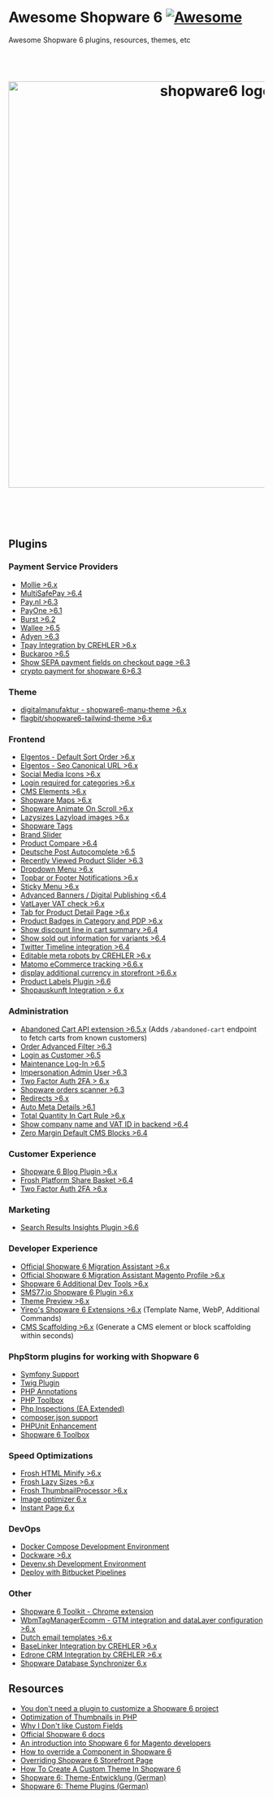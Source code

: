 # Awesome Shopware 6 [![Awesome](https://cdn.rawgit.com/sindresorhus/awesome/d7305f38d29fed78fa85652e3a63e154dd8e8829/media/badge.svg)](https://github.com/sidworks-dev/awesome-shopware6)
Awesome Shopware 6 plugins, resources, themes, etc

<h1 align="center">
	<br>
	<img width="800" src="https://user-images.githubusercontent.com/431360/82080862-a057b080-96e5-11ea-936f-3ef15ba613e4.png?raw=true" alt="shopware6 logo">
	<br>
	<br>
	<br>
</h1>

## Plugins 

### Payment Service Providers
- [Mollie >6.x](https://github.com/mollie/Shopware6)
- [MultiSafePay >6.4](https://github.com/MultiSafepay/shopware6)
- [Pay.nl >6.3](https://github.com/paynl/shopware6-plugin)
- [PayOne >6.1](https://github.com/PAYONE-GmbH/shopware-6)
- [Burst >6.2](https://github.com/felixbrucker/shopware-burst-payment)
- [Wallee >6.5](https://github.com/wallee-payment/shopware-6)
- [Adyen >6.3](https://github.com/Adyen/adyen-shopware6)
- [Tpay Integration by CREHLER >6.x](https://github.com/crehler/CrehlerTpay)
- [Buckaroo >6.5](https://github.com/buckaroo-it/Shopware_6)
- [Show SEPA payment fields on checkout page >6.3](https://github.com/steampixel/SteamPixelSepa)
- [crypto payment for shopware 6>6.3](https://nowpayments.io/payment-integration/shopware-plugin)

### Theme
- [digitalmanufaktur - shopware6-manu-theme >6.x](https://github.com/digitalmanufaktur/shopware6-manu-theme)
- [flagbit/shopware6-tailwind-theme >6.x](https://github.com/flagbit/shopware6-tailwind-theme)

### Frontend
- [Elgentos - Default Sort Order >6.x](https://github.com/elgentos/shopware-default-sort-order)
- [Elgentos - Seo Canonical URL >6.x](https://github.com/elgentos/shopware-seo-canonical-url)
- [Social Media Icons >6.x](https://github.com/sebastianvolk/shopware-social-media-icons)
- [Login required for categories >6.x](https://github.com/Shape-and-Shift/shopware-login-required)
- [CMS Elements >6.x](https://github.com/SilvioPahrig/SndCmsExtensions)
- [Shopware Maps >6.x](https://github.com/Shape-and-Shift/shopware-maps)
- [Shopware Animate On Scroll >6.x](https://github.com/Shape-and-Shift/shopware-aos)
- [Lazysizes Lazyload images >6.x](https://github.com/stefanpoensgen/SptecLazyload)
- [Shopware Tags](https://github.com/Shape-and-Shift/shopware-tags)
- [Brand Slider](https://github.com/moorl/plugin-MoorlCmsBrandSlider)
- [Product Compare >6.4](https://github.com/FriendsOfShopware/FroshProductCompare)
- [Deutsche Post Autocomplete >6.5](https://github.com/netresearch/deutschepost-module-autocomplete-sw6)
- [Recently Viewed Product Slider >6.3](https://github.com/vienthuong/RecentlyViewedProduct)
- [Dropdown Menu >6.x](https://github.com/sschreier/sschreierDropdownmenu)
- [Topbar or Footer Notifications >6.x](https://github.com/sschreier/sschreierTopbarnotifications)
- [Sticky Menu >6.x](https://github.com/sschreier/sschreierStickymenu)
- [Advanced Banners / Digital Publishing <6.4](https://github.com/runelaenen/shopware6-advanced-banners)
- [VatLayer VAT check >6.x](https://github.com/Memo-ict/vatlayer-sw6)
- [Tab for Product Detail Page >6.x](https://github.com/sschreier/SschreierTabProductDetailPage)
- [Product Badges in Category and PDP >6.x](https://github.com/sschreier/SschreierBadgeNavigationProductDetailPage)
- [Show discount line in cart summary >6.4](https://github.com/MelvinAchterhuis/MelvDiscountSummary)
- [Show sold out information for variants >6.4](https://github.com/MelvinAchterhuis/MelvSoldOutVariants)
- [Twitter Timeline integration >6.4](https://github.com/flagbit/shopware6-twitter)
- [Editable meta robots by CREHLER >6.x](https://github.com/crehler/CrehlerMetaRobots)
- [Matomo eCommerce tracking >6.6.x](https://github.com/akshaynikhare/SloxMatomoEcomerce) 
- [display additional currency in storefront >6.6.x](https://github.com/akshaynikhare/SloxAdditionalCurrency)
- [Product Labels Plugin >6.6](https://github.com/sidworks-dev/sw-plugin-product-labels)
- [Shopauskunft Integration > 6.x](https://github.com/matzmuda/shopware6-shopauskunft-widget)

### Administration
- [Abandoned Cart API extension >6.5.x](https://github.com/mailcampaigns/shopware-6-abandoned-cart-plugin) (Adds `/abandoned-cart` endpoint to fetch carts from known customers)
- [Order Advanced Filter >6.3](https://github.com/leduc92/sbuorderadvancedfilter)
- [Login as Customer >6.5](https://github.com/Gainto/JblLoginAsCustomer)
- [Maintenance Log-In >6.5](https://github.com/Gainto/JblMaintenanceLogin)
- [Impersonation Admin User >6.3](https://github.com/vienthuong/impersonation)
- [Two Factor Auth 2FA > 6.x](https://github.com/runelaenen/shopware6-two-factor-auth)
- [Shopware orders scanner >6.3](https://github.com/nikolayk812/shopware-orders-scanner/)
- [Redirects >6.x](https://github.com/runelaenen/sw6-redirects)
- [Auto Meta Details >6.1](https://github.com/DevertNet/DevertAutoMetaDetails)
- [Total Quantity In Cart Rule >6.x](https://github.com/elgentos/shopware-total-qty-in-cart-rule)
- [Show company name and VAT ID in backend >6.4](https://github.com/MelvinAchterhuis/MelvCustomerOverview)
- [Zero Margin Default CMS Blocks >6.4](https://github.com/MelvinAchterhuis/MelvZeroMarginBlocks)

### Customer Experience
- [Shopware 6 Blog Plugin >6.x](https://github.com/Werkstattl/OpenBlogware)
- [Frosh Platform Share Basket >6.4](https://github.com/FriendsOfShopware/FroshPlatformShareBasket)
- [Two Factor Auth 2FA >6.x](https://github.com/runelaenen/shopware6-two-factor-auth)

### Marketing
- [Search Results Insights Plugin >6.6](https://github.com/sidworks-dev/sw-plugin-search-results)

### Developer Experience
- [Official Shopware 6 Migration Assistant >6.x](https://github.com/shopware/SwagMigrationAssistant)
- [Official Shopware 6 Migration Assistant Magento Profile >6.x](https://github.com/shopwareLabs/SwagMigrationMagento)
- [Shopware 6 Additional Dev Tools >6.x](https://github.com/mmeester/shopware6-dev-tools)
- [SMS77.io Shopware 6 Plugin >6.x](https://github.com/sms77io/shopware6-plugin)
- [Theme Preview >6.x](https://github.com/hungmac-sw/MacThemePreview)
- [Yireo's Shopware 6 Extensions >6.x](https://github.com/yireo-shopware6) (Template Name, WebP, Additional Commands)
- [CMS Scaffolding >6.x](https://github.com/Shape-and-Shift/shopware-cms-generator) (Generate a CMS element or block scaffolding within seconds)

### PhpStorm plugins for working with Shopware 6
- [Symfony Support](https://plugins.jetbrains.com/plugin/7219-symfony-support)
- [Twig Plugin](https://plugins.jetbrains.com/plugin/7303-twig)
- [PHP Annotations](https://plugins.jetbrains.com/plugin/7320-php-annotations)
- [PHP Toolbox](https://plugins.jetbrains.com/plugin/8133-php-toolbox)
- [Php Inspections (EA Extended)](https://plugins.jetbrains.com/plugin/7622-php-inspections-ea-extended-)
- [composer.json support](https://plugins.jetbrains.com/plugin/7631-php-composer-json-support)
- [PHPUnit Enhancement](https://plugins.jetbrains.com/plugin/9674-phpunit-enhancement)
- [Shopware 6 Toolbox](https://plugins.jetbrains.com/plugin/17632-shopware-6-toolbox)

### Speed Optimizations
- [Frosh HTML Minify >6.x](https://github.com/FriendsOfShopware/FroshPlatformHtmlMinify)
- [Frosh Lazy Sizes >6.x](https://github.com/FriendsOfShopware/FroshLazySizes)
- [Frosh ThumbnailProcessor >6.x](https://github.com/FriendsOfShopware/FroshPlatformThumbnailProcessor)
- [Image optimizer 6.x](https://github.com/runelaenen/sw6-media-optimizer)
- [Instant Page 6.x](https://github.com/sidworks-dev/sw-plugin-instant-page)

### DevOps
- [Docker Compose Development Environment](https://github.com/JeroenBoersma/docker-compose-development)
- [Dockware >6.x](https://github.com/dockware/dockware)
- [Devenv.sh Development Environment](https://developer.shopware.com/docs/guides/installation/devenv.html)
- [Deploy with Bitbucket Pipelines](https://github.com/sidworks-dev/sw-bitbucket-pipelines-deployer)

### Other
- [Shopware 6 Toolkit - Chrome extension](https://chrome.google.com/webstore/detail/meteor-shopware-6-toolkit/onmklnedjfgeaigmkjkldlgpeonpjpnc)
- [WbmTagManagerEcomm - GTM integration and dataLayer configuration >6.x](https://github.com/webmatch/WbmTagManagerEcomm)
- [Dutch email templates >6.x](https://github.com/elgentos/shopware-dutch-email-templates)
- [BaseLinker Integration by CREHLER >6.x](https://github.com/crehler/CrehlerBaseLinker)
- [Edrone CRM Integration by CREHLER >6.x](https://github.com/crehler/CrehlerEdroneCRM)
- [Shopware Database Synchronizer 6.x](https://github.com/sidworks-dev/sw-db-sync)

## Resources
- [You don't need a plugin to customize a Shopware 6 project](https://shyim.me/blog/you-dont-need-a-plugin-to-customize-shopware-6/)
- [Optimization of Thumbnails in PHP](https://shyim.me/blog/thumbnails-and-php/)
- [Why I Don't like Custom Fields](https://shyim.me/blog/custom-fields/)
- [Official Shopware 6 docs](https://docs.shopware.com/en/shopware-platform-dev-en)
- [An introduction into Shopware 6 for Magento developers](https://www.shopware.com/en/news/an-introduction-into-shopware-6-for-magento-developers/)
- [How to override a Component in Shopware 6](https://webkul.com/blog/how-to-override-a-component-in-shopware-6/)
- [Overriding Shopware 6 Storefront Page](https://webkul.com/blog/overriding-shopware-6-storefront-page/)
- [How To Create A Custom Theme In Shopware 6](https://www.bay20.com/how-to-create-a-custom-theme-in-shopware6/)
- [Shopware 6: Theme-Entwicklung (German)](https://www.digitalmanufaktur.com/blog/shopware-6-theme-entwicklung)
- [Shopware 6: Theme Plugins (German)](https://www.the-cake-shop.de/shopware-6-theme-plugins/)
